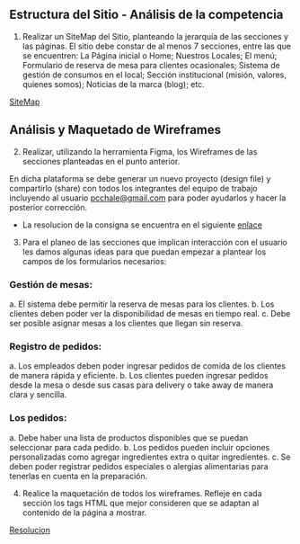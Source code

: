 ## Estructura del Sitio - Análisis de la competencia

1. Realizar un SiteMap del Sitio, planteando la jerarquía de las secciones y las páginas. El sitio debe constar de al menos 7 secciones, entre las que se encuentren: La Página inicial o Home; Nuestros Locales; El menú; Formulario de reserva de mesa para clientes ocasionales; Sistema de gestión de consumos en el local; Sección institucional (misión, valores, quienes somos); Noticias de la marca (blog);  etc. 

[SiteMap](/TP%201%20Maquetado%20Web/Sitemap.png)

## Análisis y Maquetado de Wireframes

2. Realizar, utilizando la herramienta Figma, los Wireframes de las secciones planteadas en el punto anterior.

En dicha plataforma se debe generar un nuevo proyecto (design file) y compartirlo (share) con todos los integrantes del equipo de trabajo incluyendo al usuario pcchale@gmail.com para poder ayudarlos y hacer la posterior corrección.

- La resolucion de la consigna se encuentra en el siguiente [enlace](https://www.figma.com/file/inLYqyIMxmiy6WxPlx6cey/wireframe-grupo-paw?type=design&node-id=106-21&mode=design&t=vSd7L3pOcuZodUKa-0)

3. Para el planeo de las secciones que implican interacción con el usuario les damos algunas ideas para que puedan empezar a plantear los campos de los formularios necesarios:

### Gestión de mesas:

a. El sistema debe permitir la reserva de mesas para los clientes.
b. Los clientes deben poder ver la disponibilidad de mesas en tiempo real.
c. Debe ser posible asignar mesas a los clientes que llegan sin reserva.

### Registro de pedidos:

a. Los empleados deben poder ingresar pedidos de comida de los clientes de manera rápida y eficiente.
b. Los clientes pueden ingresar pedidos desde la mesa o desde sus casas para delivery o take away de manera clara y sencilla.

### Los pedidos:

a. Debe haber una lista de productos disponibles que se puedan seleccionar para cada pedido.
b. Los pedidos pueden incluir opciones personalizadas como agregar ingredientes extra o quitar ingredientes.
c. Se deben poder registrar pedidos especiales o alergias alimentarias para tenerlas en cuenta en la preparación.

4. Realice la maquetación de todos los wireframes. Refleje en cada sección los tags HTML que mejor consideren que se adaptan al contenido de la página a mostrar.

[Resolucion](/TP%201%20Maquetado%20Web/maquetado)

